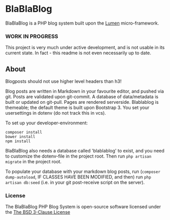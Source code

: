 # BlaBlaBlog
BlaBlaBlog is a PHP blog system built upon the [Lumen](http://lumen.laravel.com) micro-framework.

### WORK IN PROGRESS
This project is very much under active development, and is not usable in its current state.
In fact - this readme is not even necessarily up to date.

<!--
[![Build Status](https://travis-ci.org/eivindarvesen/blablablog.svg)](https://travis-ci.org/laravel/lumen-framework)
[![Total Downloads](https://poser.pugx.org/eivindarvesen/blablablog/downloads.svg)](https://packagist.org/packages/eivindarvesen/blablablog)
[![Latest Stable Version](https://poser.pugx.org/eivindarvesen/blablablog/v/stable.svg)](https://packagist.org/packages/eivindarvesen/blablablog)
[![Latest Unstable Version](https://poser.pugx.org/eivindarvesen/blablablog/v/unstable.svg)](https://packagist.org/packages/eivindarvesen/blablablog)
[![License](https://poser.pugx.org/eivindarvesen/blablablog/license.svg)](https://packagist.org/packages/eivindarvesen/blablablog)
-->

## About
Blogposts should not use higher level headers than h3!

Blog posts are written in Markdown in your favourite editor, and pushed via git.
Posts are validated upon git-commit.
A database of data/metadata is built or updated on git-pull.
Pages are rendered serverside.
Blablablog is themeable; the default theme is built upon Bootstrap 3.
You set your usersettings in dotenv (do not track this in vcs).


To set up your developer-environment:

    composer install
    bower install
    npm install

BlaBlaBlog also needs a database called 'blablablog' to exist, and you need to customize the dotenv-file in the project root.
Then run `php artisan migrate` in the project root.

To populate your database with your markdown blog posts, run (`composer dump-autoload`, IF CLASSES HAVE BEEN MODIFIED, and then) run `php artisan db:seed` (i.e. in your git post-receive script on the server).


<!--
## Official Documentation

Documentation for BlaBlaBlog can be found [here](https://blablablog.readthedocs.org).
-->

### License

The BlaBlaBlog PHP Blog System is open-source software licensed under the [The BSD 3-Clause License](http://opensource.org/licenses/BSD-3-Clause)
